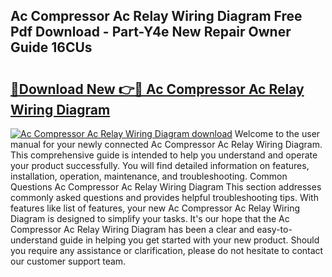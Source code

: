 ## Ac Compressor Ac Relay Wiring Diagram Free Pdf Download - Part-Y4e New Repair Owner Guide 16CUs

# <h2><a href="http://dftwq33.blite.top/?on=Ac+Compressor+Ac+Relay+Wiring+Diagram">🔗Download New 👉🔴 Ac Compressor Ac Relay Wiring Diagram</a></h2>

[![Ac Compressor Ac Relay Wiring Diagram download](https://i.imgur.com/lujVjoI.png)](http://dftwq33.blite.top/?on=Ac+Compressor+Ac+Relay+Wiring+Diagram)
Welcome to the user manual for your newly connected Ac Compressor Ac Relay Wiring Diagram. This comprehensive guide is intended to help you understand and operate your product successfully. You will find detailed information on features, installation, operation, maintenance, and troubleshooting. Common Questions Ac Compressor Ac Relay Wiring Diagram This section addresses commonly asked questions and provides helpful troubleshooting tips. With features like list of features, your new Ac Compressor Ac Relay Wiring Diagram is designed to simplify your tasks. It's our hope that the Ac Compressor Ac Relay Wiring Diagram has been a clear and easy-to-understand guide in helping you get started with your new product. Should you require any assistance or clarification, please do not hesitate to contact our customer support team.
